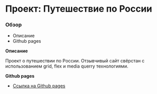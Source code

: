 # Проект: Путешествие по России

### Обзор
* Описание
* Github pages

**Описание**

Проект о путешествии по России. 
Отзывчивый сайт свёрcтан с использованием grid, flex и media querry технологиями.

**Github pages**

* [Ссылка на Github pages]()


